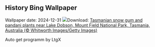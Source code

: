 ## History Bing Wallpaper
Wallpaper date: 2024-12-31
![](https://www.bing.com/th?id=OHR.MountFieldNP_EN-US6905459745_UHD.jpg&w=1000)Download: [Tasmanian snow gum and pandani plants near Lake Dobson, Mount Field National Park, Tasmania, Australia (© Whitworth Images/Getty Images)](https://www.bing.com/th?id=OHR.MountFieldNP_EN-US6905459745_UHD.jpg)

Auto get programm by LtgX
